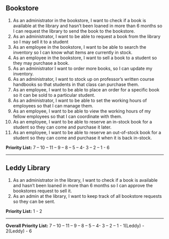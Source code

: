 ## Bookstore

1. As an administrator in the bookstore, I want to check if a book is available at the library and hasn’t been loaned in more than 6 months so I can request the library to send the book to the bookstore.
1. As an administrator, I want to be able to request a book from the library so I may sell it to a student
1. As an employee in the bookstore, I want to be able to search the inventory so I can know what items are currently in stock.
1. As an employee in the bookstore, I want to sell a book to a student so they may purchase a book.
1. As an administrator I want to order more books, so I can update my inventory.
1. As an administrator, I want to stock up on professor’s written course handbooks so that students in that class can purchase them.
1. As an employee, I want to be able to place an order for a specific book so it can be sold to a particular student.
1. As an administrator, I want to be able to set the working hours of employees so that I can manage them.
1. As an employee, I want to be able to view the working hours of my fellow employees so that I can coordinate with them.
1. As an employee, I want to be able to reserve an in-stock book for a student so they can come and purchase it later.
1. As an employee, I want to be able to reserve an out-of-stock book for a student so they can come and purchase it when it is back in-stock.

**Priority List:** 7 – 10 – 11 – 9 – 8 – 5 – 4- 3 – 2 – 1 - 6

---

## Leddy Library

1. As an administrator in the library, I want to check if a book is available and hasn’t been loaned in more than 6 months so I can approve the bookstores request to sell it.
1. As an admin at the library, I want to keep track of all bookstore requests so they can be sent.

**Priority List:** 1 - 2

---

**Overall Priority List:** 7 – 10 – 11 – 9 – 8 – 5 – 4- 3 – 2 – 1 - 1(Leddy) - 2(Leddy) - 6
